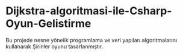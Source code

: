 # Dijkstra-algoritmasi-ile-Csharp-Oyun-Gelistirme
Bu projede nesne yönelik programlama ve veri yapıları algoritmalarını kullanarak Şirinler oyunu tasarlanmıştır. 
